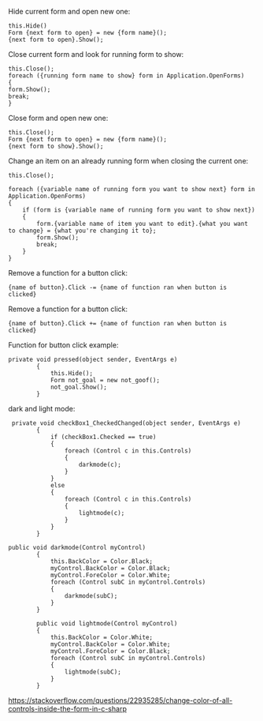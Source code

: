 Hide current form and open new one:

```
this.Hide()
Form {next form to open} = new {form name}();
{next form to open}.Show();
```



Close current form and look for running form to show:

```
this.Close();
foreach ({running form name to show} form in Application.OpenForms)
{
form.Show();
break;
}
```



Close form and open new one:

```
this.Close();
Form {next form to open} = new {form name}();
{next form to show}.Show();
```



Change an item on an already running form when closing the current one:

```
this.Close();

foreach ({variable name of running form you want to show next} form in Application.OpenForms)
{
    if (form is {variable name of running form you want to show next})
    {
        form.{variable name of item you want to edit}.{what you want to change} = {what you're changing it to};
        form.Show();
        break;
    }
}
```

Remove a function for a button click:

```
{name of button}.Click -= {name of function ran when button is clicked}
```

Remove a function for a button click:

```
{name of button}.Click += {name of function ran when button is clicked}
```

Function for button click example:

```
private void pressed(object sender, EventArgs e)
        {
            this.Hide();
            Form not_goal = new not_goof();
            not_goal.Show();
        }
 ```
 
 dark and light mode:

```
 private void checkBox1_CheckedChanged(object sender, EventArgs e)
        {
            if (checkBox1.Checked == true)
            {
                foreach (Control c in this.Controls)
                {
                    darkmode(c);
                }
            }
            else
            {
                foreach (Control c in this.Controls)
                {
                    lightmode(c);
                }
            }
        }

public void darkmode(Control myControl)
        {
            this.BackColor = Color.Black;
            myControl.BackColor = Color.Black;
            myControl.ForeColor = Color.White;
            foreach (Control subC in myControl.Controls)
            {
                darkmode(subC);
            }
        }

        public void lightmode(Control myControl)
        {
            this.BackColor = Color.White;
            myControl.BackColor = Color.White;
            myControl.ForeColor = Color.Black;
            foreach (Control subC in myControl.Controls)
            {
                lightmode(subC);
            }
        }
```

https://stackoverflow.com/questions/22935285/change-color-of-all-controls-inside-the-form-in-c-sharp
